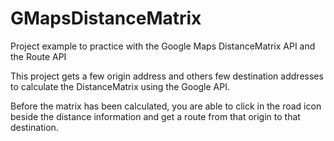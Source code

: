GMapsDistanceMatrix
===================

Project example to practice with the Google Maps DistanceMatrix API and the Route API 

This project gets a few origin address and others few destination addresses to calculate the DistanceMatrix using the 
Google API.

Before the matrix has been calculated, you are able to click in the road icon beside the distance information and get a
route from that origin to that destination.
